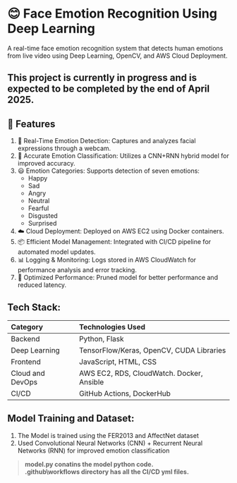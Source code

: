 # 😊 Face Emotion Recognition Using Deep Learning
A real-time face emotion recognition system that detects human emotions from live video using Deep Learning, OpenCV, and AWS Cloud Deployment.

## This project is currently in progress and is expected to be completed by the end of April 2025.
## 🚀 Features
1. 🎥 Real-Time Emotion Detection: Captures and analyzes facial expressions through a webcam.
1. 🧠 Accurate Emotion Classification: Utilizes a CNN+RNN hybrid model for improved accuracy.
1. 😃 Emotion Categories: Supports detection of seven emotions:
    - Happy
    - Sad
    - Angry
    - Neutral
    - Fearful
    - Disgusted
    - Surprised
1. ☁️ Cloud Deployment: Deployed on AWS EC2 using Docker containers.
1. 📦 Efficient Model Management: Integrated with CI/CD pipeline for automated model updates.
1. 📊 Logging & Monitoring: Logs stored in AWS CloudWatch for performance analysis and error tracking.
1. 🔎 Optimized Performance: Pruned model for better performance and reduced latency.


## Tech Stack:

  | Category          | Technologies Used                          |
  |:------------------|:-------------------------------------------|
  | Backend           | Python, Flask                              |
  | Deep Learning     | TensorFlow/Keras, OpenCV, CUDA Libraries   |
  | Frontend          | JavaScript, HTML, CSS                      |
  | Cloud and DevOps  | AWS EC2, RDS, CloudWatch. Docker, Ansible  |
  | CI/CD             | GitHub Actions, DockerHub                  |


## Model Training and Dataset:
  1. The Model is trained using the FER2013 and AffectNet dataset
  2. Used Convolutional Neural Networks (CNN) + Recurrent Neural Networks (RNN) for improved emotion classification


> **model.py conatins the model python code.** <br>
> **.github\workflows directory has all the CI/CD yml files.**
